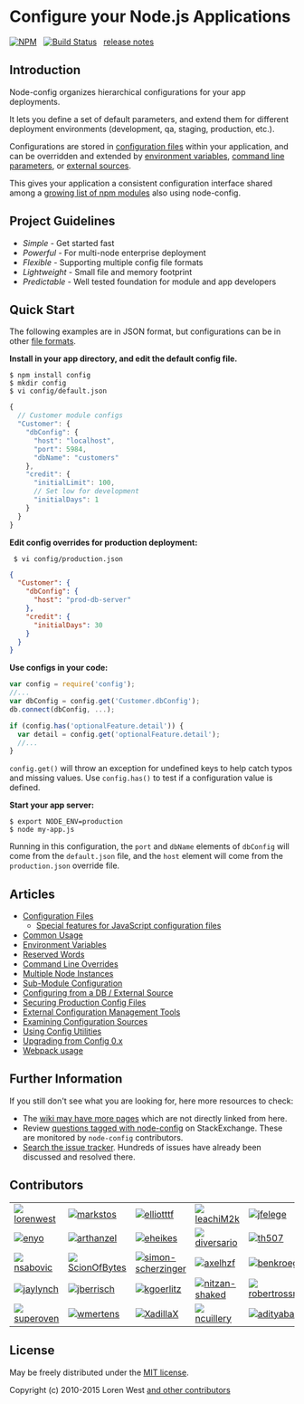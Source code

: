 Configure your Node.js Applications
===================================

[![NPM](https://nodei.co/npm/config.svg?downloads=true&downloadRank=true)](https://nodei.co/npm/config/)&nbsp;&nbsp;
[![Build Status](https://secure.travis-ci.org/lorenwest/node-config.svg?branch=master)](https://travis-ci.org/lorenwest/node-config)&nbsp;&nbsp;
[release notes](https://github.com/lorenwest/node-config/blob/master/History.md)

Introduction
------------

Node-config organizes hierarchical configurations for your app deployments.

It lets you define a set of default parameters,
and extend them for different deployment environments (development, qa,
staging, production, etc.).

Configurations are stored in [configuration files](https://github.com/lorenwest/node-config/wiki/Configuration-Files) within your application, and can be overridden and extended by [environment variables](https://github.com/lorenwest/node-config/wiki/Environment-Variables),
 [command line parameters](https://github.com/lorenwest/node-config/wiki/Command-Line-Overrides), or [external sources](https://github.com/lorenwest/node-config/wiki/Configuring-from-an-External-Source).

This gives your application a consistent configuration interface shared among a
[growing list of npm modules](https://www.npmjs.org/browse/depended/config) also using node-config.

Project Guidelines
------------------

* *Simple* - Get started fast
* *Powerful* - For multi-node enterprise deployment
* *Flexible* - Supporting multiple config file formats
* *Lightweight* - Small file and memory footprint
* *Predictable* - Well tested foundation for module and app developers

Quick Start
---------------
The following examples are in JSON format, but configurations can be in other [file formats](https://github.com/lorenwest/node-config/wiki/Configuration-Files#file-formats).

**Install in your app directory, and edit the default config file.**

```shell
$ npm install config
$ mkdir config
$ vi config/default.json
```
```js
{
  // Customer module configs
  "Customer": {
    "dbConfig": {
      "host": "localhost",
      "port": 5984,
      "dbName": "customers"
    },
    "credit": {
      "initialLimit": 100,
      // Set low for development
      "initialDays": 1
    }
  }
}
```

**Edit config overrides for production deployment:**

```shell
 $ vi config/production.json
```

```json
{
  "Customer": {
    "dbConfig": {
      "host": "prod-db-server"
    },
    "credit": {
      "initialDays": 30
    }
  }
}
```

**Use configs in your code:**

```js
var config = require('config');
//...
var dbConfig = config.get('Customer.dbConfig');
db.connect(dbConfig, ...);

if (config.has('optionalFeature.detail')) {
  var detail = config.get('optionalFeature.detail');
  //...
}
```

`config.get()` will throw an exception for undefined keys to help catch typos and missing values.
Use `config.has()` to test if a configuration value is defined.

**Start your app server:**

```shell
$ export NODE_ENV=production
$ node my-app.js
```

Running in this configuration, the `port` and `dbName` elements of `dbConfig`
will come from the `default.json` file, and the `host` element will
come from the `production.json` override file.

Articles
--------

* [Configuration Files](https://github.com/lorenwest/node-config/wiki/Configuration-Files)
  * [Special features for JavaScript configuration files](https://github.com/lorenwest/node-config/wiki/Special-features-for-JavaScript-configuration-files)
* [Common Usage](https://github.com/lorenwest/node-config/wiki/Common-Usage)
* [Environment Variables](https://github.com/lorenwest/node-config/wiki/Environment-Variables)
* [Reserved Words](https://github.com/lorenwest/node-config/wiki/Reserved-Words)
* [Command Line Overrides](https://github.com/lorenwest/node-config/wiki/Command-Line-Overrides)
* [Multiple Node Instances](https://github.com/lorenwest/node-config/wiki/Multiple-Node-Instances)
* [Sub-Module Configuration](https://github.com/lorenwest/node-config/wiki/Sub-Module-Configuration)
* [Configuring from a DB / External Source](https://github.com/lorenwest/node-config/wiki/Configuring-from-an-External-Source)
* [Securing Production Config Files](https://github.com/lorenwest/node-config/wiki/Securing-Production-Config-Files)
* [External Configuration Management Tools](https://github.com/lorenwest/node-config/wiki/External-Configuration-Management-Tools)
* [Examining Configuration Sources](https://github.com/lorenwest/node-config/wiki/Examining-Configuration-Sources)
* [Using Config Utilities](https://github.com/lorenwest/node-config/wiki/Using-Config-Utilities)
* [Upgrading from Config 0.x](https://github.com/lorenwest/node-config/wiki/Upgrading-From-Config-0.x)
* [Webpack usage](https://github.com/lorenwest/node-config/wiki/Webpack-Usage)

Further Information
---------------------
If you still don't see what you are looking for, here more resources to check: 

 * The [wiki may have more pages](https://github.com/lorenwest/node-config/wiki) which are not directly linked from here.
 * Review [questions tagged with node-config](https://stackexchange.com/filters/207096/node-config) on StackExchange. These are monitored by `node-config` contributors.
 * [Search the issue tracker](https://github.com/lorenwest/node-config/issues). Hundreds of issues have already been discussed and resolved there.

Contributors
------------
<table id="contributors"><tr><td><img src=https://avatars2.githubusercontent.com/u/373538?v=4><a href="https://github.com/lorenwest">lorenwest</a></td><td><img src=https://avatars1.githubusercontent.com/u/25829?v=4><a href="https://github.com/markstos">markstos</a></td><td><img src=https://avatars3.githubusercontent.com/u/447151?v=4><a href="https://github.com/elliotttf">elliotttf</a></td><td><img src=https://avatars0.githubusercontent.com/u/66902?v=4><a href="https://github.com/leachiM2k">leachiM2k</a></td><td><img src=https://avatars1.githubusercontent.com/u/8839447?v=4><a href="https://github.com/jfelege">jfelege</a></td><td><img src=https://avatars1.githubusercontent.com/u/791137?v=4><a href="https://github.com/josx">josx</a></td></tr><tr><td><img src=https://avatars2.githubusercontent.com/u/133277?v=4><a href="https://github.com/enyo">enyo</a></td><td><img src=https://avatars3.githubusercontent.com/u/1077378?v=4><a href="https://github.com/arthanzel">arthanzel</a></td><td><img src=https://avatars2.githubusercontent.com/u/1656140?v=4><a href="https://github.com/eheikes">eheikes</a></td><td><img src=https://avatars0.githubusercontent.com/u/355800?v=4><a href="https://github.com/diversario">diversario</a></td><td><img src=https://avatars3.githubusercontent.com/u/138707?v=4><a href="https://github.com/th507">th507</a></td><td><img src=https://avatars2.githubusercontent.com/u/506460?v=4><a href="https://github.com/Osterjour">Osterjour</a></td></tr><tr><td><img src=https://avatars0.githubusercontent.com/u/842998?v=4><a href="https://github.com/nsabovic">nsabovic</a></td><td><img src=https://avatars0.githubusercontent.com/u/5138570?v=4><a href="https://github.com/ScionOfBytes">ScionOfBytes</a></td><td><img src=https://avatars2.githubusercontent.com/u/2529835?v=4><a href="https://github.com/simon-scherzinger">simon-scherzinger</a></td><td><img src=https://avatars1.githubusercontent.com/u/175627?v=4><a href="https://github.com/axelhzf">axelhzf</a></td><td><img src=https://avatars3.githubusercontent.com/u/7782055?v=4><a href="https://github.com/benkroeger">benkroeger</a></td><td><img src=https://avatars3.githubusercontent.com/u/1443067?v=4><a href="https://github.com/IvanVergiliev">IvanVergiliev</a></td></tr><tr><td><img src=https://avatars2.githubusercontent.com/u/1246875?v=4><a href="https://github.com/jaylynch">jaylynch</a></td><td><img src=https://avatars1.githubusercontent.com/u/145742?v=4><a href="https://github.com/jberrisch">jberrisch</a></td><td><img src=https://avatars1.githubusercontent.com/u/9355665?v=4><a href="https://github.com/kgoerlitz">kgoerlitz</a></td><td><img src=https://avatars3.githubusercontent.com/u/1918551?v=4><a href="https://github.com/nitzan-shaked">nitzan-shaked</a></td><td><img src=https://avatars3.githubusercontent.com/u/3058150?v=4><a href="https://github.com/robertrossmann">robertrossmann</a></td><td><img src=https://avatars2.githubusercontent.com/u/498929?v=4><a href="https://github.com/roncli">roncli</a></td></tr><tr><td><img src=https://avatars2.githubusercontent.com/u/1355559?v=4><a href="https://github.com/superoven">superoven</a></td><td><img src=https://avatars2.githubusercontent.com/u/54934?v=4><a href="https://github.com/wmertens">wmertens</a></td><td><img src=https://avatars3.githubusercontent.com/u/2842176?v=4><a href="https://github.com/XadillaX">XadillaX</a></td><td><img src=https://avatars1.githubusercontent.com/u/4425455?v=4><a href="https://github.com/ncuillery">ncuillery</a></td><td><img src=https://avatars1.githubusercontent.com/u/618330?v=4><a href="https://github.com/adityabansod">adityabansod</a></td><td><img src=https://avatars3.githubusercontent.com/u/270632?v=4><a href="https://github.com/thetalecrafter">thetalecrafter</a></td></tr></table>

License
-------

May be freely distributed under the [MIT license](https://raw.githubusercontent.com/lorenwest/node-config/master/LICENSE).

Copyright (c) 2010-2015 Loren West 
[and other contributors](https://github.com/lorenwest/node-config/graphs/contributors)

